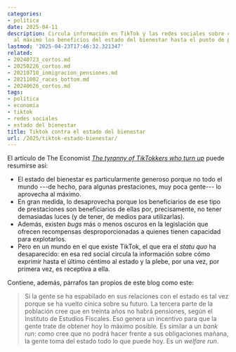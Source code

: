 ```yaml
---
categories:
- política
date: 2025-04-11
description: Circula información en TikTok y las redes sociales sobre cómo explotar
  al máximo los beneficios del estado del bienestar hasta el punto de ponerlo en peligro.
lastmod: '2025-04-23T17:46:32.321347'
related:
- 20240723_cortos.md
- 20250226_cortos.md
- 20210710_inmigracion_pensiones.md
- 20211002_races_bottom.md
- 20240626_cortos.md
tags:
- política
- economía
- tiktok
- redes sociales
- estado del bienestar
title: Tiktok contra el estado del bienestar
url: /2025/tiktok-estado-bienestar/
---
```


El artículo de The Economist [_The tyranny of TikTokkers who turn up_](https://www.economist.com/britain/2025/04/02/the-tyranny-of-tiktokkers-who-turn-up) puede resumirse así:

- El estado del bienestar es particularmente generoso porque no todo el mundo ---de hecho, para algunas prestaciones, muy poca gente--- lo aprovecha al máximo.
- En gran medida, lo desaprovecha porque los beneficiarios de ese tipo de prestaciones son beneficiarios de ellas por, precisamente, no tener demasiadas luces (y de tener, de medios para utilizarlas).
- Además, existen _bugs_ más o menos oscuros en la legislación que ofrecen recompensas desproporcionadas a quienes tienen capacidad para explotarlos.
- Pero en un mundo en el que existe TikTok, el que era el _statu quo_ ha desaparecido: en esa red social circula la información sobre cómo exprimir hasta el último céntimo al estado y la plebe, por una vez, por primera vez, es receptiva a ella.

Contiene, además, párrafos tan propios de este blog como este:

> Si la gente se ha espabilado en sus relaciones con el estado es tal vez porque se ha vuelto cínica sobre su futuro.
> La tercera parte de la población cree que en treinta años no habrá pensiones, según el Instituto de Estudios Fiscales.
> Eso genera un incentivo para que la gente trate de obtener hoy lo máximo posible.
> Es similar a un _bank run_: como cree que no podrá hacer frente a sus obligaciones mañana, la gente toma del estado todo lo que puede hoy.
> Es un _welfare run_.
